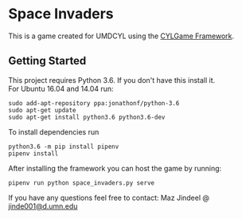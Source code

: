 # Space Invaders
This is a game created for UMDCYL using the [CYLGame Framework](https://github.com/UMDCYL/CYLGame).
## Getting Started
This project requires Python 3.6. If you don't have this install it.  
For Ubuntu 16.04 and 14.04 run:
```
sudo add-apt-repository ppa:jonathonf/python-3.6
sudo apt-get update
sudo apt-get install python3.6 python3.6-dev
```

To install dependencies run
```
python3.6 -m pip install pipenv
pipenv install
```

After installing the framework you can host the game by running:
```
pipenv run python space_invaders.py serve
```

If you have any questions feel free to contact: Maz Jindeel @ <jinde001@d.umn.edu>
